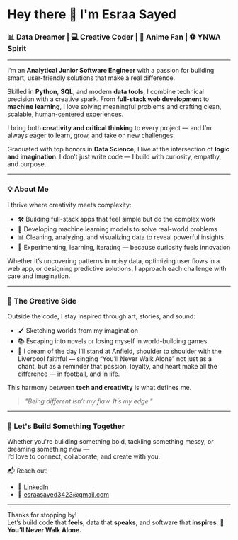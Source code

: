 # Hey there 👋 I'm Esraa Sayed  

### 📊 Data Dreamer | 💻 Creative Coder | 🎨 Anime Fan | ⚽ YNWA Spirit

---

I’m an **Analytical Junior Software Engineer** with a passion for building smart, user-friendly solutions that make a real difference.

Skilled in **Python**, **SQL**, and modern **data tools**, I combine technical precision with a creative spark. From **full-stack web development** to **machine learning**, I love solving meaningful problems and crafting clean, scalable, human-centered experiences.

I bring both **creativity and critical thinking** to every project — and I’m always eager to learn, grow, and take on new challenges.

Graduated with top honors in **Data Science**, I live at the intersection of **logic and imagination**. I don’t just write code — I build with curiosity, empathy, and purpose.

---

### 💡 About Me

I thrive where creativity meets complexity:
- 🛠 Building full-stack apps that feel simple but do the complex work  
- 🤖 Developing machine learning models to solve real-world problems  
- 📊 Cleaning, analyzing, and visualizing data to reveal powerful insights  
- 🧪 Experimenting, learning, iterating — because curiosity fuels innovation

Whether it’s uncovering patterns in noisy data, optimizing user flows in a web app, or designing predictive solutions, I approach each challenge with care and imagination.

---

### 🎨 The Creative Side

Outside the code, I stay inspired through art, stories, and sound:
- 🖌 Sketching worlds from my imagination  
- 📚 Escaping into novels or losing myself in world-building games  
- 🔴 I dream of the day I’ll stand at Anfield, shoulder to shoulder with the Liverpool faithful — singing “You’ll Never Walk Alone” not just as a chant, but as a reminder that passion, loyalty, and heart make all the difference — in football, and in life.

This harmony between **tech and creativity** is what defines me.

> _"Being different isn’t my flaw. It’s my edge."_  

---

### 🚀 Let's Build Something Together

Whether you're building something bold, tackling something messy, or dreaming something new —  
I’d love to connect, collaborate, and create with you.

📬 Reach out!

- 🔗 [LinkedIn](https://www.linkedin.com/in/esraa-sayed69/)  
- 📧 esraasayed3423@gmail.com  


---

Thanks for stopping by!  
Let’s build code that **feels**, data that **speaks**, and software that **inspires**. 🌟  
**You’ll Never Walk Alone.**
